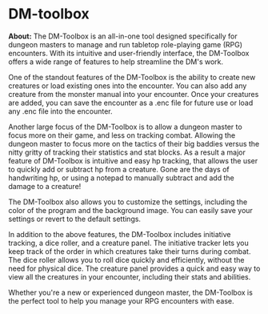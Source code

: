 # DM-toolbox
<strong>About:</strong>
The DM-Toolbox is an all-in-one tool designed specifically for dungeon masters to manage and run tabletop role-playing game (RPG) encounters. With its intuitive and user-friendly interface, the DM-Toolbox offers a wide range of features to help streamline the DM's work.

One of the standout features of the DM-Toolbox is the ability to create new creatures or load existing ones into the encounter. You can also add any creature from the monster manual into your encounter. Once your creatures are added, you can save the encounter as a .enc file for future use or load any .enc file into the encounter.

Another large focus of the DM-Toolbox is to allow a dungeon master to focus more on their game, and less on tracking combat. Allowing the dungeon master to focus more on the tactics of their big baddies versus the nitty gritty of tracking their statistics and stat blocks. As a result a major feature of DM-Toolbox is intuitive and easy hp tracking, that allows the user to quickly add or subtract hp from a creature. Gone are the days of handwriting hp, or using a notepad to manually subtract and add the damage to a creature!

The DM-Toolbox also allows you to customize the settings, including the color of the program and the background image. You can easily save your settings or revert to the default settings.

In addition to the above features, the DM-Toolbox includes initiative tracking, a dice roller, and a creature panel. The initiative tracker lets you keep track of the order in which creatures take their turns during combat. The dice roller allows you to roll dice quickly and efficiently, without the need for physical dice. The creature panel provides a quick and easy way to view all the creatures in your encounter, including their stats and abilities.

Whether you're a new or experienced dungeon master, the DM-Toolbox is the perfect tool to help you manage your RPG encounters with ease.
